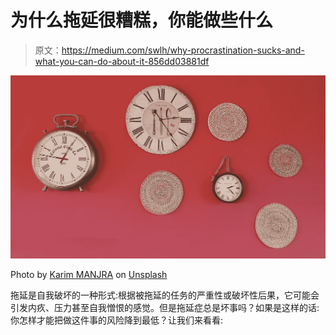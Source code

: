 # 为什么拖延很糟糕，你能做些什么

> 原文：<https://medium.com/swlh/why-procrastination-sucks-and-what-you-can-do-about-it-856dd03881df>

![](img/a3751b3bbcba1f3b096ed1651eaeb484.png)

Photo by [Karim MANJRA](https://unsplash.com/@karim_manjra?utm_source=unsplash&utm_medium=referral&utm_content=creditCopyText) on [Unsplash](https://unsplash.com/search/photos/procrastination?utm_source=unsplash&utm_medium=referral&utm_content=creditCopyText)

拖延是自我破坏的一种形式:根据被拖延的任务的严重性或破坏性后果，它可能会引发内疚、压力甚至自我憎恨的感觉。但是拖延症总是坏事吗？如果是这样的话:你怎样才能把做这件事的风险降到最低？让我们来看看: